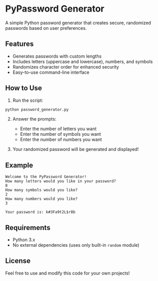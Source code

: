 # PyPassword Generator

A simple Python password generator that creates secure, randomized passwords based on user preferences.

## Features

- Generates passwords with custom lengths
- Includes letters (uppercase and lowercase), numbers, and symbols
- Randomizes character order for enhanced security
- Easy-to-use command-line interface

## How to Use

1. Run the script:
```bash
python password_generator.py
```

2. Answer the prompts:
   - Enter the number of letters you want
   - Enter the number of symbols you want
   - Enter the number of numbers you want

3. Your randomized password will be generated and displayed!

## Example

```
Welcome to the PyPassword Generator!
How many letters would you like in your password?
8
How many symbols would you like?
2
How many numbers would you like?
3

Your password is: k#3Fa9t2L$r8b
```

## Requirements

- Python 3.x
- No external dependencies (uses only built-in `random` module)

## License

Feel free to use and modify this code for your own projects!
